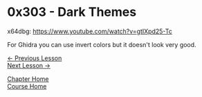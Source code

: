 # 0x303 - Dark Themes
x64dbg: https://www.youtube.com/watch?v=gtIXpd25-Tc

For Ghidra you can use invert colors but it doesn't look very good.

[<- Previous Lesson](0x302-DarkThemes.md)  
[Next Lesson ->](0x304-ToolGuides.md)  

[Chapter Home](0x300-Tools.md)  
[Course Home](../README.md)  
